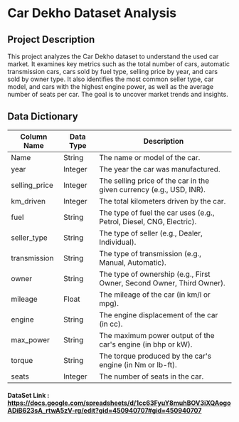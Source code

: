 # Car Dekho Dataset Analysis


## Project Description

This project analyzes the Car Dekho dataset to understand the used car market. It examines key metrics such as the total number of cars, automatic transmission cars, cars sold by fuel type, selling price by year, and cars sold by owner type. It also identifies the most common seller type, car model, and cars with the highest engine power, as well as the average number of seats per car. The goal is to uncover market trends and insights.

## Data Dictionary

| Column Name    | Data Type | Description                                                   |
|----------------|-----------|---------------------------------------------------------------|
| Name           | String    | The name or model of the car.                                 |
| year           | Integer   | The year the car was manufactured.                            |
| selling_price  | Integer   | The selling price of the car in the given currency (e.g., USD, INR). |
| km_driven      | Integer   | The total kilometers driven by the car.                       |
| fuel           | String    | The type of fuel the car uses (e.g., Petrol, Diesel, CNG, Electric). |
| seller_type    | String    | The type of seller (e.g., Dealer, Individual).                |
| transmission   | String    | The type of transmission (e.g., Manual, Automatic).           |
| owner          | String    | The type of ownership (e.g., First Owner, Second Owner, Third Owner). |
| mileage        | Float     | The mileage of the car (in km/l or mpg).                      |
| engine         | String    | The engine displacement of the car (in cc).                   |
| max_power      | String    | The maximum power output of the car's engine (in bhp or kW).  |
| torque         | String    | The torque produced by the car's engine (in Nm or lb-ft).     |
| seats          | Integer   | The number of seats in the car.                               |


#### DataSet Link : https://docs.google.com/spreadsheets/d/1cc63FyuY8muhBOV3iXQAogoADiB623sA_rtwA5zV-rg/edit?gid=450940707#gid=450940707
